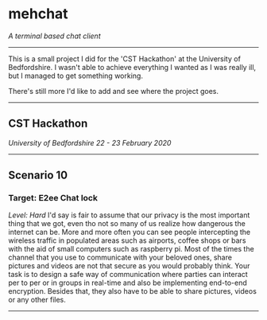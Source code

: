 # mehchat
*A terminal based chat client*

------
This is a small project I did for the 'CST Hackathon' at the University of Bedfordshire. I wasn't able to achieve everything I wanted as I was really ill, but I managed to get something working.

There's still more I'd like to add and see where the project goes. 

------

## CST Hackathon
*University of Bedfordshire*
*22 - 23 February 2020*

------

## Scenario 10
### Target: E2ee Chat lock
*Level: Hard*
I'd say is fair to assume that our privacy is the most important thing that we got, even tho not so many of us realize how dangerous the internet can be. More and more often you can see people intercepting the wireless traffic in populated areas such as airports, coffee shops or bars with the aid of small computers such as raspberry pi. Most of the times the channel that you use to communicate with your beloved ones, share pictures and videos are not that secure as you would probably think. Your task is to design a safe way of communication where parties can interact per to per or in groups in real-time and also be implementing end-to-end encryption. Besides that, they also have to be able to share pictures, videos or any other files.

------
